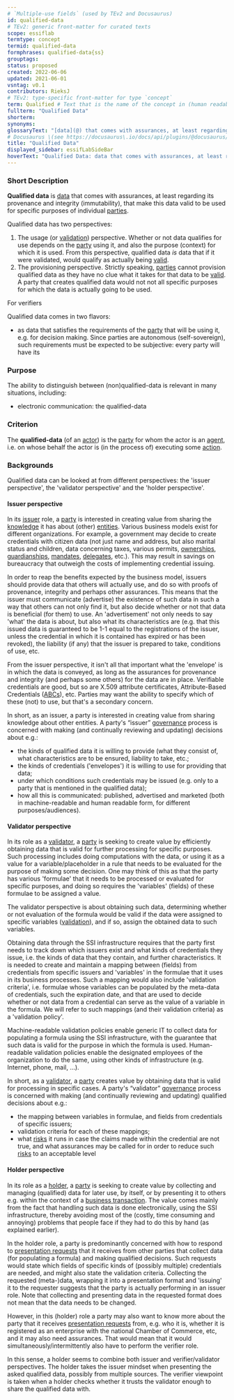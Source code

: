 ```yaml
---
# `Multiple-use fields` (used by TEv2 and Docusaurus)
id: qualified-data
# TEv2: generic front-matter for curated texts
scope: essiflab
termtype: concept
termid: qualified-data
formphrases: qualified-data{ss}
grouptags:
status: proposed
created: 2022-06-06
updated: 2021-06-01
vsntag: v0.1
contributors: RieksJ
# TEv2: type-specific front-matter for type `concept`
term: Qualified # Text that is the name of the concept in (human readable) texts.
fullterm: "Qualified Data"
shorterm:
synonyms:
glossaryText: "[data](@) that comes with assurances, at least regarding its provenance and integrity (immutability), that make this data valid to be used for specific purposes of individual [parties](@)."
# Docusaurus \(see https://docusaurus\.io/docs/api/plugins/@docusaurus/plugin-content-docs#markdown-front-matter\):
title: "Qualified Data"
displayed_sidebar: essifLabSideBar
hoverText: "Qualified Data: data that comes with assurances, at least regarding its provenance and integrity (immutability), that make this data valid to be used for specific purposes of individual Parties."
---
```


### Short Description
**Qualified data** is [data](@) that comes with assurances, at least regarding its provenance and integrity (immutability), that make this data valid to be used for specific purposes of individual [parties](@).

Qualified data has two perspectives:
1. The usage (or [validation](@)) perspective. Whether or not data qualifies for use depends on the [party](@) using it, and also the purpose (context) for which it is used. From this perspective, qualified data *is* data that if it were validated, would qualify as actually being [valid](@).
2. The provisioning perspective. Strictly speaking, [parties](@) cannot provision qualified data as they have no clue what it takes for that data to be [valid](@). A party that creates qualified data would not not all specific purposes for which the data is actually going to be used.

For verifiers

Qualified data comes in two flavors:
- as data that satisfies the requirements of the [party](@) that will be using it, e.g. for decision making. Since parties are autonomous (self-sovereign), such requirements must be expected to be subjective: every party will have its

### Purpose
The ability to distinguish between (non)qualified-data is relevant in many situations, including:
- electronic communication: the qualified-data

### Criterion
The **qualified-data** (of an [actor](@)) is the [party](@) for whom the actor is an [agent](@), i.e. on whose behalf the actor is (in the process of) executing some [action](@).


### Backgrounds

Qualified data can be looked at from different perspectives: the 'issuer perspective', the 'validator perspective' and the 'holder perspective'.

#### Issuer perspective

In its [issuer](@) role, a [party](@) is interested in creating value from sharing the [knowledge](@) it has about (other) [entities](@). Various business models exist for different organizations. For example, a government may decide to create credentials with citizen data (not just name and address, but also marital status and children, data concerning taxes, various permits, [ownerships](@), [guardianships](@), [mandates](@), [delegates](@), etc.). This may result in savings on bureaucracy that outweigh the costs of implementing credential issuing.

In order to reap the benefits expected by the business model, issuers should provide data that others will actually use, and do so with proofs of provenance, integrity and perhaps other assurances. This means that the issuer must communicate (advertise) the existence of such data in such a way that others can not only find it, but also decide whether or not that data is beneficial (for them) to use. An 'advertisement' not only needs to say 'what' the data is about, but also what its characteristics are (e.g. that this issued data is guaranteed to be 1-1 equal to the registrations of the issuer, unless the credential in which it is contained has expired or has been revoked), the liability (if any) that the issuer is prepared to take, conditions of use, etc.

From the issuer perspective, it isn't all that important what the 'envelope' is in which the data is conveyed, as long as the assurances for provenance and integrity (and perhaps some others) for the data are in place. Verifiable credentials are good, but so are X.509 attribute certificates, Attribute-Based Credentials ([ABCs](https://www.springer.com/gp/book/9783319144382)), etc. Parties may want the ability to specify which of these (not) to use, but that's a secondary concern.

In short, as an issuer, a party is interested in creating value from sharing knowledge about other entities. A party's “issuer” [governance](@) process is concerned with making (and continually reviewing and updating) decisions about e.g.:
- the kinds of qualified data it is willing to provide (what they consist of, what characteristics are to be ensured, liability to take, etc.;
- the kinds of credentials ('envelopes') it is willing to use for providing that data;
- under which conditions such credentials may be issued (e.g. only to a party that is mentioned in the qualified data);
- how all this is communicated: published, advertised and marketed (both in machine-readable and human readable form, for different purposes/audiences).

#### Validator perspective

In its role as a [validator](@), a [party](@) is seeking to create value by efficiently obtaining data that is valid for further processing for specific purposes. Such processing includes doing computations with the data, or using it as a value for a variable/placeholder in a rule that needs to be evaluated for the purpose of making some decision. One may think of this as that the party has various 'formulae' that it needs to be processed or evaluated for specific purposes, and doing so requires the 'variables' (fields) of these formulae to be assigned a value.

The validator perspective is about obtaining such data, determining whether or not evaluation of the formula would be valid if the data were assigned to specific variables ([validation](@)), and if so, assign the obtained data to such variables.

Obtaining data through the SSI infrastructure requires that the party first needs to track down which issuers exist and what kinds of credentials they issue, i.e. the kinds of data that they contain, and further characteristics. It is needed to create and maintain a mapping between (fields) from credentials from specific issuers and 'variables' in the formulae that it uses in its business processes. Such a mapping would also include 'validation criteria', i.e. formulae whose variables can be populated by the meta-data of credentials, such the expiration date, and that are used to decide whether or not data from a credential can serve as the value of a variable in the formula. We will refer to such mappings (and their validation criteria) as a 'validation policy'.

Machine-readable validation policies enable generic IT to collect data for populating a formula using the SSI infrastructure, with the guarantee that such data is valid for the purpose in which the formula is used. Human-readable validation policies enable the designated employees of the organization to do the same, using other kinds of infrastructure (e.g. Internet, phone, mail, …).

In short, as a [validator](@), a [party](@) creates value by obtaining data that is valid for processing in specific cases. A party's “validator” [governance](@) process is concerned with making (and continually reviewing and updating) qualified decisions about e.g.:
- the mapping between variables in formulae, and fields from credentials of specific issuers;
- validation criteria for each of these mappings;
- what [risks](@) it runs in case the claims made within the credential are not true, and what assurances may be called for in order to reduce such [risks](@) to an acceptable level

#### Holder perspective

In its role as a [holder](@), a [party](@) is seeking to create value by collecting and managing (qualified) data for later use, by itself, or by presenting it to others e.g. within the context of a [business transaction](@). The value comes mainly from the fact that handling such data is done electronically, using the SSI infrastructure, thereby avoiding most of the (costly, time consuming and annoying) problems that people face if they had to do this by hand (as explained earlier).

In the holder role, a party is predominantly concerned with how to respond to [presentation requests](@) that it receives from other parties that collect data (for populating a formula) and making qualified decisions. Such requests would state which fields of specific kinds of (possibly multiple) credentials are needed, and might also state the validation criteria. Collecting the requested (meta-)data, wrapping it into a presentation format and 'issuing' it to the requester suggests that the party is actually performing in an issuer role. Note that collecting and presenting data in the requested format does not mean that the data needs to be changed.

However, in this (holder) role a party may also want to know more about the party that it receives [presentation requests](@) from, e.g. who it is, whether it is registered as an enterprise with the national Chamber of Commerce, etc, and it may also need assurances. That would mean that it would simultaneously/intermittently also have to perform the verifier role.

In this sense, a holder seems to combine both issuer and verifier/validator perspectives. The holder takes the issuer mindset when presenting the asked qualified data, possibly from multiple sources. The verifier viewpoint is taken when a holder checks whether it trusts the validator enough to share the qualified data with.
